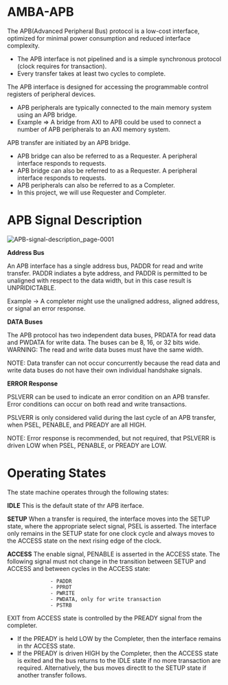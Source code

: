 # AMBA-APB
The APB(Advanced Peripheral Bus) protocol is a low-cost interface, optimized for minimal power consumption and reduced interface complexity.
- The APB interface is not pipelined and is a simple synchronous protocol (clock requires for transaction).
- Every transfer takes at least two cycles to complete.

The APB interface is designed for accessing the programmable control registers of peripheral devices. 
- APB peripherals are typically connected to the main memory system using an APB bridge. 
- Example => A bridge from AXI to APB could be used to connect a number of APB peripherals to an AXI memory system.

APB transfer are initiated by an APB bridge. 
- APB bridge can also be referred to as a Requester. A peripheral interface responds to requests. 
- APB bridge can also be referred to as a Requester. A peripheral interface responds to requests.
- APB peripherals can also be referred to as a Completer. 
- In this project, we will use Requester and Completer.

# APB Signal Description
![APB-signal-description_page-0001](https://github.com/asimkhan8107/APB/assets/110652576/5a9a5e22-5355-42f9-bd31-2aec87d0cebd)

**Address Bus**

An APB interface has a single address bus, PADDR for read and write transfer. PADDR indiates a byte address, and PADDR is permitted to be unaligned with respect to the data width, but in this case result is UNPRIDICTABLE. 

Example -> A completer might use the unaligned address, aligned address, or signal an error response.

**DATA Buses**   

The APB protocol has two independent data buses, PRDATA for read data and PWDATA for write data. The buses can be 8, 16, or 32 bits wide. 
WARNING: The read and write data buses must have the same width.

NOTE: Data transfer can not occur concurrently because the read data and write data buses do not have their own individual handshake signals.

**ERROR Response**

PSLVERR can be used to indicate an error condition on an APB transfer. Error conditions can occur on both read and write transactions.

PSLVERR is only considered valid during the last cycle of an APB transfer, when PSEL, PENABLE, and PREADY are all HIGH.

NOTE: Error response is recommended, but not required, that PSLVERR is driven LOW when PSEL, PENABLE, or PREADY are LOW.

# Operating States 
The state machine operates through the following states:

**IDLE**    This is the default state of thr APB iterface.

**SETUP**   When a transfer is required, the interface moves into the SETUP state, where the appropriate select signal, PSEL is asserted. The interface only remains in the SETUP state for one clock cycle and always moves to the ACCESS state on the next rising edge of the clock.

**ACCESS**  The enable signal, PENABLE is asserted in the ACCESS state. The following signal must not change in the transition between SETUP and ACCESS and between cycles in the ACCESS state:

                  - PADDR
                  - PPROT
                  - PWRITE
                  - PWDATA, only for write transaction
                  - PSTRB

EXIT from ACCESS state is controlled by the PREADY signal from the completer.
- If the PREADY is held LOW by the Completer, then the interface remains in thr ACCESS state.
- If the PREADY is driven HIGH by the Completer, then the ACCESS state is exited and the bus returns to the IDLE state if no more transaction are required. Alternatively, the bus moves directlt to the SETUP state if another transfer follows. 

                  




